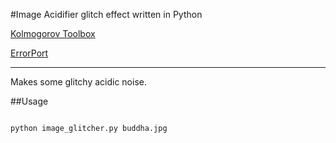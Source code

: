 #Image Acidifier glitch effect written in Python

[Kolmogorov Toolbox](https://www.facebook.com/kolmogorovtoolbox/)

[ErrorPort](https://www.facebook.com/errorport/)

---

Makes some glitchy acidic noise.

##Usage

```sh

python image_glitcher.py buddha.jpg

```